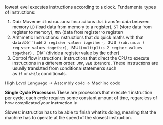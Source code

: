lowest level executes instructions according to a clock. 
Fundamental types of instructions:

1. Data Movement Instructions: instructions that transfer data between memory `LD` (load data from memory to a register), `ST` (store data from register to memory), `MOV` (data from register to register)
2. Arithmetic Instructions: instructions that do quick maths with that data `ADD``(add 2 register values together), `SUB` (subtracts 2 register values together), `MUL`(multiplies 2 regiser values together), `DIV` (divide a register value by the other)
3. Control flow instructions: instructions that direct the CPU to execute instructions in a different order. `JMP`, `BEQ` (branch). These instructions are usually translated from conditional statements such as `if` or `while` conditionals.

High Level Language -> Assembly code -> Machine code 

**Single Cycle Processors**
These are processors that execute 1 instruction per cycle, each cycle requires some constant amount of time, regardless of how complicated your instruction is

Slowest instruction has to be able to finish what its doing, meaning that the machine has to operate at the speed of the slowest instruction.